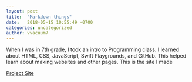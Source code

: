 ```yaml
---
layout: post
title:  "Markdown things"
date:   2018-05-15 10:55:49 -0700
categories: uncategorized
author: vvacuum7
---
```


When I was in 7th grade, I took an intro to Programming class. I learned about HTML, CSS, JavaScript, Swift Playgrounds, and GitHub. This helped learn about making websites and other pages. This is the site I made

[Project Site][url]

[url]: /website/